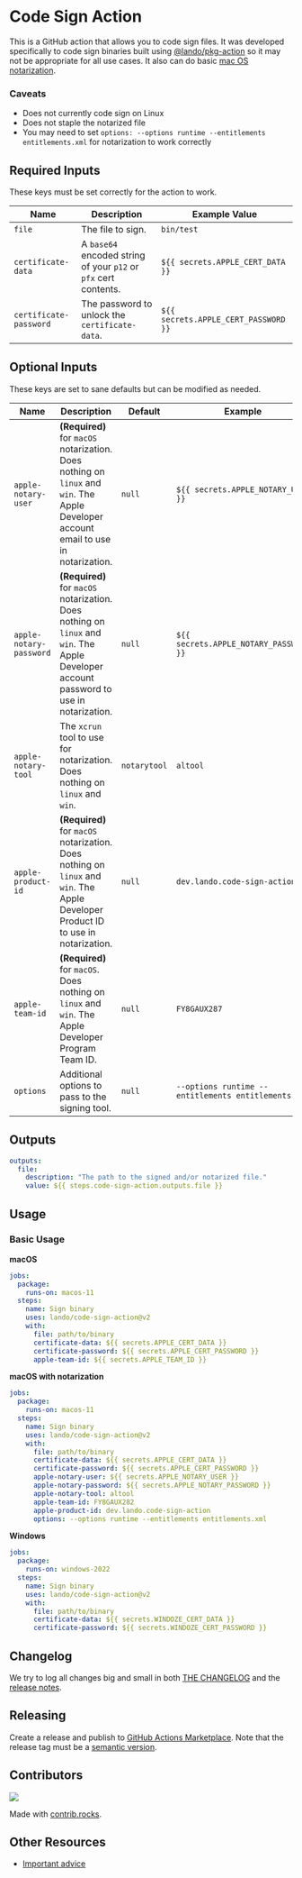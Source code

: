 # Code Sign Action

This is a GitHub action that allows you to code sign files. It was developed specifically to code sign binaries built using [@lando/pkg-action](https://github.com/marketplace/actions/pkg-action) so it may not be appropriate for all use cases. It also can do basic [mac OS notarization](https://developer.apple.com/documentation/security/notarizing_macos_software_before_distribution).

### Caveats

* Does not currently code sign on Linux
* Does not staple the notarized file
* You may need to set `options: --options runtime --entitlements entitlements.xml` for notarization to work correctly

## Required Inputs

These keys must be set correctly for the action to work.

| Name | Description | Example Value |
|---|---|---|
| `file` | The file to sign.  | `bin/test` |
| `certificate-data` | A `base64` encoded string of your `p12` or `pfx` cert contents. | `${{ secrets.APPLE_CERT_DATA }}` |
| `certificate-password` | The password to unlock the `certificate-data`. | `${{ secrets.APPLE_CERT_PASSWORD }}` |

## Optional Inputs

These keys are set to sane defaults but can be modified as needed.

| Name | Description | Default | Example |
|---|---|---|---|
| `apple-notary-user` | **(Required)** for `macOS` notarization. Does nothing on `linux` and `win`. The Apple Developer account email to use in notarization. | `null` | `${{ secrets.APPLE_NOTARY_USER }}` |
| `apple-notary-password` | **(Required)** for `macOS` notarization. Does nothing on `linux` and `win`. The Apple Developer account password to use in notarization. | `null` | `${{ secrets.APPLE_NOTARY_PASSWORD }}` |
| `apple-notary-tool` | The `xcrun` tool to use for notarization. Does nothing on `linux` and `win`. | `notarytool` | `altool` |
| `apple-product-id` | **(Required)** for `macOS` notarization. Does nothing on `linux` and `win`. The Apple Developer Product ID to use in notarization. | `null` | `dev.lando.code-sign-action` |
| `apple-team-id` | **(Required)** for `macOS`. Does nothing on `linux` and `win`. The Apple Developer Program Team ID. | `null` | `FY8GAUX287` |
| `options` | Additional options to pass to the signing tool. | `null` | `--options runtime --entitlements entitlements.xml` |

## Outputs

```yaml
outputs:
  file:
    description: "The path to the signed and/or notarized file."
    value: ${{ steps.code-sign-action.outputs.file }}
```

##  Usage

### Basic Usage

**macOS**

```yaml
jobs:
  package:
    runs-on: macos-11
  steps:
    name: Sign binary
    uses: lando/code-sign-action@v2
    with:
      file: path/to/binary
      certificate-data: ${{ secrets.APPLE_CERT_DATA }}
      certificate-password: ${{ secrets.APPLE_CERT_PASSWORD }}
      apple-team-id: ${{ secrets.APPLE_TEAM_ID }}
```

**macOS with notarization**

```yaml
jobs:
  package:
    runs-on: macos-11
  steps:
    name: Sign binary
    uses: lando/code-sign-action@v2
    with:
      file: path/to/binary
      certificate-data: ${{ secrets.APPLE_CERT_DATA }}
      certificate-password: ${{ secrets.APPLE_CERT_PASSWORD }}
      apple-notary-user: ${{ secrets.APPLE_NOTARY_USER }}
      apple-notary-password: ${{ secrets.APPLE_NOTARY_PASSWORD }}
      apple-notary-tool: altool
      apple-team-id: FY8GAUX282
      apple-product-id: dev.lando.code-sign-action
      options: --options runtime --entitlements entitlements.xml
```

**Windows**

```yaml
jobs:
  package:
    runs-on: windows-2022
  steps:
    name: Sign binary
    uses: lando/code-sign-action@v2
    with:
      file: path/to/binary
      certificate-data: ${{ secrets.WINDOZE_CERT_DATA }}
      certificate-password: ${{ secrets.WINDOZE_CERT_PASSWORD }}
```

## Changelog

We try to log all changes big and small in both [THE CHANGELOG](https://github.com/lando/code-sign-action/blob/main/CHANGELOG.md) and the [release notes](https://github.com/lando/code-sign-action/releases).

## Releasing

Create a release and publish to [GitHub Actions Marketplace](https://docs.github.com/en/enterprise-cloud@latest/actions/creating-actions/publishing-actions-in-github-marketplace). Note that the release tag must be a [semantic version](https://semver.org/).

## Contributors

<a href="https://github.com/lando/code-sign-action/graphs/contributors">
  <img src="https://contrib.rocks/image?repo=lando/code-sign-action" />
</a>

Made with [contrib.rocks](https://contrib.rocks).

## Other Resources

* [Important advice](https://www.youtube.com/watch?v=WA4iX5D9Z64)
